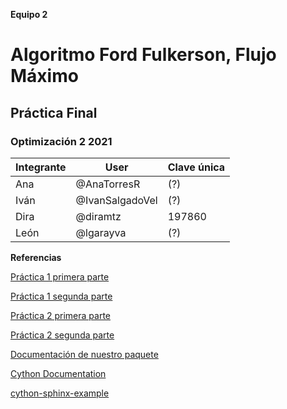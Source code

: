 **Equipo 2**
# Algoritmo Ford Fulkerson, Flujo Máximo 
## Práctica Final
### Optimización 2 2021

| Integrante | User | Clave única |
|---------------|-------|---------|
| Ana | @AnaTorresR | (?) |
| Iván | @IvanSalgadoVel | (?) |
| Dira | @diramtz | 197860 |
| León| @lgarayva| (?) |

**Referencias**

[Práctica 1 primera parte](https://github.com/optimizacion-2-2021-1-gh-classroom/practica-1-primera-parte-diramtz)

[Práctica 1 segunda parte](https://github.com/optimizacion-2-2021-1-gh-classroom/practica-1-segunda-parte-diramtz)

[Práctica 2 primera parte](https://github.com/optimizacion-2-2021-1-gh-classroom/practica-2-primera-parte-diramtz)

[Práctica 2 segunda parte](https://github.com/optimizacion-2-2021-1-gh-classroom/practica-2-segunda-parte-diramtz)

[Documentación de nuestro paquete](https://optimizacion-2-2021-1-gh-classroom.github.io/practica-2-segunda-parte-diramtz/)

[Cython Documentation](https://cython.readthedocs.io/en/latest/src/userguide/language_basics.html)

[cython-sphinx-example](https://github.com/abingham/cython-sphinx-example)
